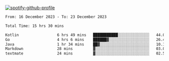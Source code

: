 [![spotify-github-profile](https://spotify-github-profile.vercel.app/api/view?uid=313pysyt3uxkjdidtiuvzf7nrnnu&cover_image=true&theme=natemoo-re&show_offline=false&background_color=121212&interchange=false&bar_color=53b14f&bar_color_cover=false)](https://spotify-github-profile.vercel.app/api/view?uid=313pysyt3uxkjdidtiuvzf7nrnnu&redirect=true)

<!--START_SECTION:waka-->

```txt
From: 16 December 2023 - To: 23 December 2023

Total Time: 15 hrs 30 mins

Kotlin                 6 hrs 49 mins   ███████████░░░░░░░░░░░░░░   44.01 %
Go                     4 hrs 6 mins    ██████▓░░░░░░░░░░░░░░░░░░   26.47 %
Java                   1 hr 34 mins    ██▓░░░░░░░░░░░░░░░░░░░░░░   10.14 %
Markdown               28 mins         ▓░░░░░░░░░░░░░░░░░░░░░░░░   03.09 %
textmate               24 mins         ▓░░░░░░░░░░░░░░░░░░░░░░░░   02.58 %
```

<!--END_SECTION:waka-->